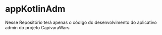 # appKotlinAdm
Nesse Repositório terá apenas o código do desenvolvimento do aplicativo admin do projeto CapivaraWars
